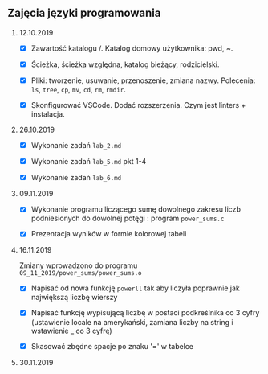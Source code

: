 ## Zajęcia języki programowania
1. 12.10.2019

    * [X] Zawartość katalogu /. Katalog domowy użytkownika: pwd, ~.

    * [X] Ścieżka, ścieżka względna, katalog bieżący, rodzicielski.

    * [X] Pliki: tworzenie, usuwanie, przenoszenie, zmiana nazwy. Polecenia: `ls`, `tree`, `cp`, `mv`, `cd`, `rm`, `rmdir`.

    * [X] Skonfigurować VSCode. Dodać rozszerzenia. Czym jest linters + instalacja.


1. 26.10.2019

    * [X] Wykonanie zadań `lab_2.md`

    * [X] Wykonanie zadań `lab_5.md` pkt 1-4

    * [X] Wykonanie zadań `lab_6.md`

1. 09.11.2019

    * [X] Wykonanie programu liczącego sumę dowolnego zakresu liczb podniesionych do dowolnej potęgi : program `power_sums.c`

    * [X] Prezentacja wyników w formie kolorowej tabeli

1. 16.11.2019

    Zmiany wprowadzono do programu `09_11_2019/power_sums/power_sums.o`

    * [X] Napisać od nowa funkcję `powerll` tak aby liczyła poprawnie jak największą liczbę wierszy

    * [X] Napisać funkcję wypisującą liczbę w postaci podkreślnika co 3 cyfry (ustawienie locale na amerykański, zamiana liczby na string i wstawienie _ co 3 cyfrę)

    * [X] Skasować zbędne spacje po znaku '=' w tabelce

1. 30.11.2019